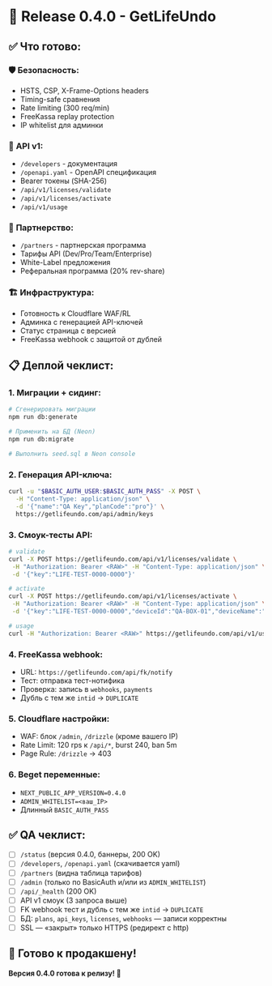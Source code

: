 # 🚀 Release 0.4.0 - GetLifeUndo

## ✅ Что готово:

### 🛡️ **Безопасность:**
- HSTS, CSP, X-Frame-Options headers
- Timing-safe сравнения
- Rate limiting (300 req/min)
- FreeKassa replay protection
- IP whitelist для админки

### 🔌 **API v1:**
- `/developers` - документация
- `/openapi.yaml` - OpenAPI спецификация
- Bearer токены (SHA-256)
- `/api/v1/licenses/validate`
- `/api/v1/licenses/activate`
- `/api/v1/usage`

### 🤝 **Партнерство:**
- `/partners` - партнерская программа
- Тарифы API (Dev/Pro/Team/Enterprise)
- White-Label предложения
- Реферальная программа (20% rev-share)

### 🏗️ **Инфраструктура:**
- Готовность к Cloudflare WAF/RL
- Админка с генерацией API-ключей
- Статус страница с версией
- FreeKassa webhook с защитой от дублей

## 📋 **Деплой чеклист:**

### 1. **Миграции + сидинг:**
```bash
# Сгенерировать миграции
npm run db:generate

# Применить на БД (Neon)
npm run db:migrate

# Выполнить seed.sql в Neon console
```

### 2. **Генерация API-ключа:**
```bash
curl -u "$BASIC_AUTH_USER:$BASIC_AUTH_PASS" -X POST \
  -H "Content-Type: application/json" \
  -d '{"name":"QA Key","planCode":"pro"}' \
  https://getlifeundo.com/api/admin/keys
```

### 3. **Смоук-тесты API:**
```bash
# validate
curl -X POST https://getlifeundo.com/api/v1/licenses/validate \
 -H "Authorization: Bearer <RAW>" -H "Content-Type: application/json" \
 -d '{"key":"LIFE-TEST-0000-0000"}'

# activate
curl -X POST https://getlifeundo.com/api/v1/licenses/activate \
 -H "Authorization: Bearer <RAW>" -H "Content-Type: application/json" \
 -d '{"key":"LIFE-TEST-0000-0000","deviceId":"QA-BOX-01","deviceName":"QA-PC"}'

# usage
curl -H "Authorization: Bearer <RAW>" https://getlifeundo.com/api/v1/usage
```

### 4. **FreeKassa webhook:**
- URL: `https://getlifeundo.com/api/fk/notify`
- Тест: отправка тест-нотифика
- Проверка: запись в `webhooks`, `payments`
- Дубль с тем же `intid` → `DUPLICATE`

### 5. **Cloudflare настройки:**
- WAF: блок `/admin`, `/drizzle` (кроме вашего IP)
- Rate Limit: 120 rps к `/api/*`, burst 240, ban 5m
- Page Rule: `/drizzle` → 403

### 6. **Beget переменные:**
- `NEXT_PUBLIC_APP_VERSION=0.4.0`
- `ADMIN_WHITELIST=<ваш_IP>`
- Длинный `BASIC_AUTH_PASS`

## ✅ **QA чеклист:**

- [ ] `/status` (версия 0.4.0, баннеры, 200 OK)
- [ ] `/developers`, `/openapi.yaml` (скачивается yaml)
- [ ] `/partners` (видна таблица тарифов)
- [ ] `/admin` (только по BasicAuth и/или из `ADMIN_WHITELIST`)
- [ ] `/api/_health` (200 OK)
- [ ] API v1 смоук (3 запроса выше)
- [ ] FK webhook тест и дубль с тем же `intid` → `DUPLICATE`
- [ ] БД: `plans`, `api_keys`, `licenses`, `webhooks` — записи корректны
- [ ] SSL — «закрыт» только HTTPS (редирект с http)

## 🎯 **Готово к продакшену!**

**Версия 0.4.0 готова к релизу! 🚀**


